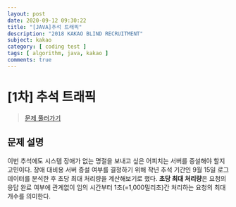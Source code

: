 ```yaml
---
layout: post
date: 2020-09-12 09:30:22
title: "[JAVA]추석 트래픽"
description: "2018 KAKAO BLIND RECRUITMENT"
subject: kakao
category: [ coding test ]
tags: [ algorithm, java, kakao ]
comments: true
---
```


# [1차] 추석 트래픽

> [문제 풀러가기](https://programmers.co.kr/learn/courses/30/lessons/17676)

## 문제 설명

이번 추석에도 시스템 장애가 없는 명절을 보내고 싶은 어피치는 서버를 증설해야 할지 고민이다. 장애 대비용 서버 증설 여부를 결정하기 위해 작년 추석 기간인 9월 15일 로그 데이터를 분석한 후 초당 최대 처리량을 계산해보기로 했다. <b>초당 최대 처리량</b>은 요청의 응답 완료 여부에 관계없이 임의 시간부터 1초(=1,000밀리초)간 처리하는 요청의 최대 개수를 의미한다.
